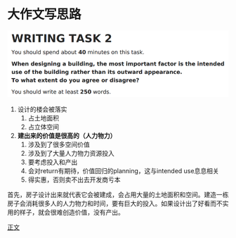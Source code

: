 # 大作文写思路

![%E5%A4%A7%E4%BD%9C%E6%96%87%E5%86%99%E6%80%9D%E8%B7%AF%20bf772710a30f4683b21f565ee5e67680/Untitled.png](%E5%A4%A7%E4%BD%9C%E6%96%87%E5%86%99%E6%80%9D%E8%B7%AF%20bf772710a30f4683b21f565ee5e67680/Untitled.png)

1. 设计的楼会被落实
    1. 占土地面积
    2. 占立体空间
2. **建出来的价值是很高的（人力物力）**
    1. 涉及到了很多空间价值
    2. 涉及到了大量人力物力资源投入
    3. 要考虑投入和产出
    4. 会对return有期待，价值回归的planning，这与intended use息息相关
    5. 得实惠，否则卖不出去开发商亏本 

首先，房子设计出来就代表它会被建成，会占用大量的土地面积和空间。建造一栋房子会消耗很多人的人力物力和时间，要有巨大的投入。如果设计出了好看而不实用的样子，就会很难创造价值，没有产出。

[正文](%E5%A4%A7%E4%BD%9C%E6%96%87%E5%86%99%E6%80%9D%E8%B7%AF%20bf772710a30f4683b21f565ee5e67680/%E6%AD%A3%E6%96%87%20c729776462d74f2989858061ffd1d3cf.md)